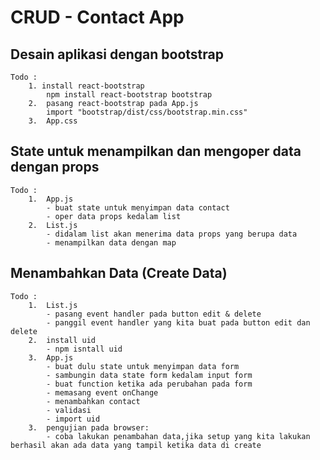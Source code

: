 # CRUD - Contact App

## Desain aplikasi dengan bootstrap

    Todo :
        1. install react-bootstrap
            npm install react-bootstrap bootstrap
        2.  pasang react-bootstrap pada App.js
            import "bootstrap/dist/css/bootstrap.min.css"
        3.  App.css

## State untuk menampilkan dan mengoper data dengan props

    Todo :
        1.  App.js
            - buat state untuk menyimpan data contact
            - oper data props kedalam list
        2.  List.js
            - didalam list akan menerima data props yang berupa data
            - menampilkan data dengan map

## Menambahkan Data (Create Data)

    Todo :
        1.  List.js
            - pasang event handler pada button edit & delete
            - panggil event handler yang kita buat pada button edit dan delete
        2.  install uid
            - npm isntall uid
        3.  App.js
            - buat dulu state untuk menyimpan data form
            - sambungin data state form kedalam input form
            - buat function ketika ada perubahan pada form
            - memasang event onChange
            - menambahkan contact
            - validasi
            - import uid
        3.  pengujian pada browser:
            - coba lakukan penambahan data,jika setup yang kita lakukan berhasil akan ada data yang tampil ketika data di create
